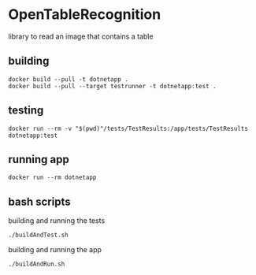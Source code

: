 # OpenTableRecognition
library to read an image that contains a table

## building
~~~
docker build --pull -t dotnetapp .
docker build --pull --target testrunner -t dotnetapp:test .
~~~

## testing
~~~
docker run --rm -v "$(pwd)"/tests/TestResults:/app/tests/TestResults dotnetapp:test
~~~

## running app
~~~
docker run --rm dotnetapp
~~~

## bash scripts
building and running the tests
~~~
./buildAndTest.sh
~~~

building and running the app
~~~
./buildAndRun.sh
~~~
